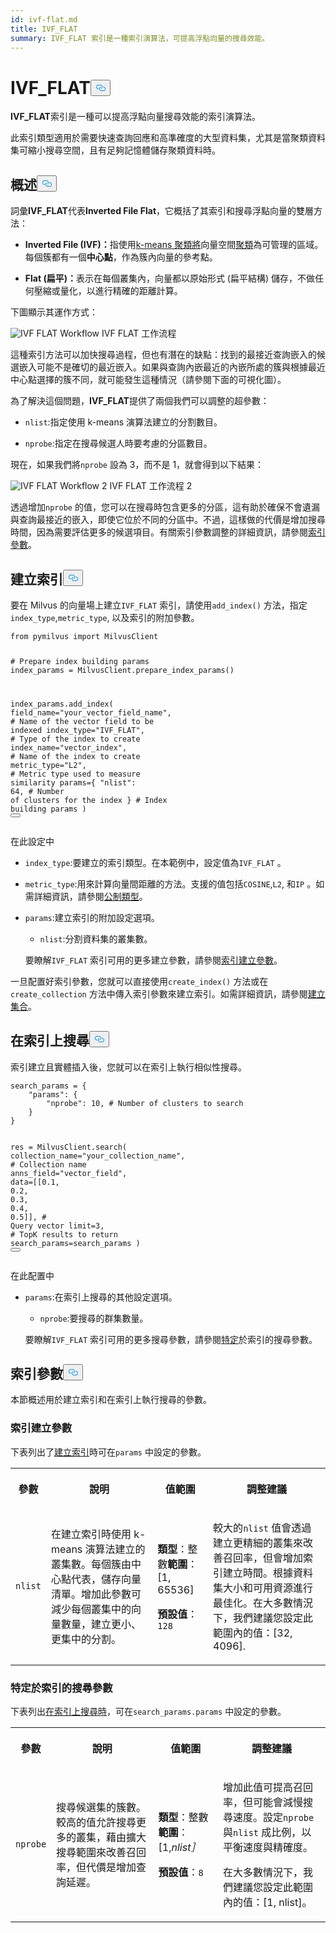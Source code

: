 ```yaml
---
id: ivf-flat.md
title: IVF_FLAT
summary: IVF_FLAT 索引是一種索引演算法，可提高浮點向量的搜尋效能。
---
```

<h1 id="IVFFLAT" class="common-anchor-header">IVF_FLAT<button data-href="#IVFFLAT" class="anchor-icon" translate="no">
      <svg translate="no"
        aria-hidden="true"
        focusable="false"
        height="20"
        version="1.1"
        viewBox="0 0 16 16"
        width="16"
      >
        <path
          fill="#0092E4"
          fill-rule="evenodd"
          d="M4 9h1v1H4c-1.5 0-3-1.69-3-3.5S2.55 3 4 3h4c1.45 0 3 1.69 3 3.5 0 1.41-.91 2.72-2 3.25V8.59c.58-.45 1-1.27 1-2.09C10 5.22 8.98 4 8 4H4c-.98 0-2 1.22-2 2.5S3 9 4 9zm9-3h-1v1h1c1 0 2 1.22 2 2.5S13.98 12 13 12H9c-.98 0-2-1.22-2-2.5 0-.83.42-1.64 1-2.09V6.25c-1.09.53-2 1.84-2 3.25C6 11.31 7.55 13 9 13h4c1.45 0 3-1.69 3-3.5S14.5 6 13 6z"
        ></path>
      </svg>
    </button></h1><p><strong>IVF_FLAT</strong>索引是一種可以提高浮點向量搜尋效能的索引演算法。</p>
<p>此索引類型適用於需要快速查詢回應和高準確度的大型資料集，尤其是當聚類資料集可縮小搜尋空間，且有足夠記憶體儲存聚類資料時。</p>
<h2 id="Overview" class="common-anchor-header">概述<button data-href="#Overview" class="anchor-icon" translate="no">
      <svg translate="no"
        aria-hidden="true"
        focusable="false"
        height="20"
        version="1.1"
        viewBox="0 0 16 16"
        width="16"
      >
        <path
          fill="#0092E4"
          fill-rule="evenodd"
          d="M4 9h1v1H4c-1.5 0-3-1.69-3-3.5S2.55 3 4 3h4c1.45 0 3 1.69 3 3.5 0 1.41-.91 2.72-2 3.25V8.59c.58-.45 1-1.27 1-2.09C10 5.22 8.98 4 8 4H4c-.98 0-2 1.22-2 2.5S3 9 4 9zm9-3h-1v1h1c1 0 2 1.22 2 2.5S13.98 12 13 12H9c-.98 0-2-1.22-2-2.5 0-.83.42-1.64 1-2.09V6.25c-1.09.53-2 1.84-2 3.25C6 11.31 7.55 13 9 13h4c1.45 0 3-1.69 3-3.5S14.5 6 13 6z"
        ></path>
      </svg>
    </button></h2><p>詞彙<strong>IVF_FLAT</strong>代表<strong>Inverted File Flat</strong>，它概括了其索引和搜尋浮點向量的雙層方法：</p>
<ul>
<li><p><strong>Inverted File (IVF)：</strong>指使用<a href="https://en.wikipedia.org/wiki/K-means_clustering">k-means 聚類將</a>向量空間<a href="https://en.wikipedia.org/wiki/K-means_clustering">聚類</a>為可管理的區域。每個簇都有一個<strong>中心點</strong>，作為簇內向量的參考點。</p></li>
<li><p><strong>Flat (扁平)：</strong>表示在每個叢集內，向量都以原始形式 (扁平結構) 儲存，不做任何壓縮或量化，以進行精確的距離計算。</p></li>
</ul>
<p>下圖顯示其運作方式：</p>
<p>
  
   <span class="img-wrapper"> <img translate="no" src="/docs/v2.5.x/assets/IVF-FLAT-workflow.png" alt="IVF FLAT Workflow" class="doc-image" id="ivf-flat-workflow" />
   </span> <span class="img-wrapper"> <span>IVF FLAT 工作流程</span> </span></p>
<p>這種索引方法可以加快搜尋過程，但也有潛在的缺點：找到的最接近查詢嵌入的候選嵌入可能不是確切的最近嵌入。如果與查詢內嵌最近的內嵌所處的簇與根據最近中心點選擇的簇不同，就可能發生這種情況（請參閱下面的可視化圖）。</p>
<p>為了解決這個問題，<strong>IVF_FLAT</strong>提供了兩個我們可以調整的超參數：</p>
<ul>
<li><p><code translate="no">nlist</code>:指定使用 k-means 演算法建立的分割數目。</p></li>
<li><p><code translate="no">nprobe</code>:指定在搜尋候選人時要考慮的分區數目。</p></li>
</ul>
<p>現在，如果我們將<code translate="no">nprobe</code> 設為 3，而不是 1，就會得到以下結果：</p>
<p>
  
   <span class="img-wrapper"> <img translate="no" src="/docs/v2.5.x/assets/IVF-FLAT-workflow-2.png" alt="IVF FLAT Workflow 2" class="doc-image" id="ivf-flat-workflow-2" />
   </span> <span class="img-wrapper"> <span>IVF FLAT 工作流程 2</span> </span></p>
<p>透過增加<code translate="no">nprobe</code> 的值，您可以在搜尋時包含更多的分區，這有助於確保不會遺漏與查詢最接近的嵌入，即使它位於不同的分區中。不過，這樣做的代價是增加搜尋時間，因為需要評估更多的候選項目。有關索引參數調整的詳細資訊，請參閱<a href="/docs/zh-hant/ivf-flat.md#Index-params">索引參數</a>。</p>
<h2 id="Build-index" class="common-anchor-header">建立索引<button data-href="#Build-index" class="anchor-icon" translate="no">
      <svg translate="no"
        aria-hidden="true"
        focusable="false"
        height="20"
        version="1.1"
        viewBox="0 0 16 16"
        width="16"
      >
        <path
          fill="#0092E4"
          fill-rule="evenodd"
          d="M4 9h1v1H4c-1.5 0-3-1.69-3-3.5S2.55 3 4 3h4c1.45 0 3 1.69 3 3.5 0 1.41-.91 2.72-2 3.25V8.59c.58-.45 1-1.27 1-2.09C10 5.22 8.98 4 8 4H4c-.98 0-2 1.22-2 2.5S3 9 4 9zm9-3h-1v1h1c1 0 2 1.22 2 2.5S13.98 12 13 12H9c-.98 0-2-1.22-2-2.5 0-.83.42-1.64 1-2.09V6.25c-1.09.53-2 1.84-2 3.25C6 11.31 7.55 13 9 13h4c1.45 0 3-1.69 3-3.5S14.5 6 13 6z"
        ></path>
      </svg>
    </button></h2><p>要在 Milvus 的向量場上建立<code translate="no">IVF_FLAT</code> 索引，請使用<code translate="no">add_index()</code> 方法，指定<code translate="no">index_type</code>,<code translate="no">metric_type</code>, 以及索引的附加參數。</p>
<pre><code translate="no" class="language-python"><span class="hljs-keyword">from</span> pymilvus <span class="hljs-keyword">import</span> MilvusClient

<span class="hljs-comment"># Prepare index building params</span>
index_params = MilvusClient.prepare_index_params()

index_params.add_index(
    field_name=<span class="hljs-string">&quot;your_vector_field_name&quot;</span>, <span class="hljs-comment"># Name of the vector field to be indexed</span>
    index_type=<span class="hljs-string">&quot;IVF_FLAT&quot;</span>, <span class="hljs-comment"># Type of the index to create</span>
    index_name=<span class="hljs-string">&quot;vector_index&quot;</span>, <span class="hljs-comment"># Name of the index to create</span>
    metric_type=<span class="hljs-string">&quot;L2&quot;</span>, <span class="hljs-comment"># Metric type used to measure similarity</span>
    params={
        <span class="hljs-string">&quot;nlist&quot;</span>: <span class="hljs-number">64</span>, <span class="hljs-comment"># Number of clusters for the index</span>
    } <span class="hljs-comment"># Index building params</span>
)
<button class="copy-code-btn"></button></code></pre>
<p>在此設定中</p>
<ul>
<li><p><code translate="no">index_type</code>:要建立的索引類型。在本範例中，設定值為<code translate="no">IVF_FLAT</code> 。</p></li>
<li><p><code translate="no">metric_type</code>:用來計算向量間距離的方法。支援的值包括<code translate="no">COSINE</code>,<code translate="no">L2</code>, 和<code translate="no">IP</code> 。如需詳細資訊，請參閱<a href="/docs/zh-hant/metric.md">公制類型</a>。</p></li>
<li><p><code translate="no">params</code>:建立索引的附加設定選項。</p>
<ul>
<li><code translate="no">nlist</code>:分割資料集的叢集數。</li>
</ul>
<p>要瞭解<code translate="no">IVF_FLAT</code> 索引可用的更多建立參數，請參閱<a href="/docs/zh-hant/ivf-flat.md#Index-building-params">索引建立參數</a>。</p></li>
</ul>
<p>一旦配置好索引參數，您就可以直接使用<code translate="no">create_index()</code> 方法或在<code translate="no">create_collection</code> 方法中傳入索引參數來建立索引。如需詳細資訊，請參閱<a href="/docs/zh-hant/create-collection.md">建立集合</a>。</p>
<h2 id="Search-on-index" class="common-anchor-header">在索引上搜尋<button data-href="#Search-on-index" class="anchor-icon" translate="no">
      <svg translate="no"
        aria-hidden="true"
        focusable="false"
        height="20"
        version="1.1"
        viewBox="0 0 16 16"
        width="16"
      >
        <path
          fill="#0092E4"
          fill-rule="evenodd"
          d="M4 9h1v1H4c-1.5 0-3-1.69-3-3.5S2.55 3 4 3h4c1.45 0 3 1.69 3 3.5 0 1.41-.91 2.72-2 3.25V8.59c.58-.45 1-1.27 1-2.09C10 5.22 8.98 4 8 4H4c-.98 0-2 1.22-2 2.5S3 9 4 9zm9-3h-1v1h1c1 0 2 1.22 2 2.5S13.98 12 13 12H9c-.98 0-2-1.22-2-2.5 0-.83.42-1.64 1-2.09V6.25c-1.09.53-2 1.84-2 3.25C6 11.31 7.55 13 9 13h4c1.45 0 3-1.69 3-3.5S14.5 6 13 6z"
        ></path>
      </svg>
    </button></h2><p>索引建立且實體插入後，您就可以在索引上執行相似性搜尋。</p>
<pre><code translate="no" class="language-python">search_params = {
    <span class="hljs-string">&quot;params&quot;</span>: {
        <span class="hljs-string">&quot;nprobe&quot;</span>: <span class="hljs-number">10</span>, <span class="hljs-comment"># Number of clusters to search</span>
    }
}

res = MilvusClient.search(
    collection_name=<span class="hljs-string">&quot;your_collection_name&quot;</span>, <span class="hljs-comment"># Collection name</span>
    anns_field=<span class="hljs-string">&quot;vector_field&quot;</span>,
    data=[[<span class="hljs-number">0.1</span>, <span class="hljs-number">0.2</span>, <span class="hljs-number">0.3</span>, <span class="hljs-number">0.4</span>, <span class="hljs-number">0.5</span>]],  <span class="hljs-comment"># Query vector</span>
    limit=<span class="hljs-number">3</span>,  <span class="hljs-comment"># TopK results to return</span>
    search_params=search_params
)
<button class="copy-code-btn"></button></code></pre>
<p>在此配置中</p>
<ul>
<li><p><code translate="no">params</code>:在索引上搜尋的其他設定選項。</p>
<ul>
<li><code translate="no">nprobe</code>:要搜尋的群集數量。</li>
</ul>
<p>要瞭解<code translate="no">IVF_FLAT</code> 索引可用的更多搜尋參數，請參閱<a href="/docs/zh-hant/ivf-flat.md#Index-specific-search-params">特定</a>於索引的搜尋參數。</p></li>
</ul>
<h2 id="Index-params" class="common-anchor-header">索引參數<button data-href="#Index-params" class="anchor-icon" translate="no">
      <svg translate="no"
        aria-hidden="true"
        focusable="false"
        height="20"
        version="1.1"
        viewBox="0 0 16 16"
        width="16"
      >
        <path
          fill="#0092E4"
          fill-rule="evenodd"
          d="M4 9h1v1H4c-1.5 0-3-1.69-3-3.5S2.55 3 4 3h4c1.45 0 3 1.69 3 3.5 0 1.41-.91 2.72-2 3.25V8.59c.58-.45 1-1.27 1-2.09C10 5.22 8.98 4 8 4H4c-.98 0-2 1.22-2 2.5S3 9 4 9zm9-3h-1v1h1c1 0 2 1.22 2 2.5S13.98 12 13 12H9c-.98 0-2-1.22-2-2.5 0-.83.42-1.64 1-2.09V6.25c-1.09.53-2 1.84-2 3.25C6 11.31 7.55 13 9 13h4c1.45 0 3-1.69 3-3.5S14.5 6 13 6z"
        ></path>
      </svg>
    </button></h2><p>本節概述用於建立索引和在索引上執行搜尋的參數。</p>
<h3 id="Index-building-params" class="common-anchor-header">索引建立參數</h3><p>下表列出了<a href="/docs/zh-hant/ivf-flat.md#Build-index">建立索引</a>時可在<code translate="no">params</code> 中設定的參數。</p>
<table>
   <tr>
     <th><p>參數</p></th>
     <th><p>說明</p></th>
     <th><p>值範圍</p></th>
     <th><p>調整建議</p></th>
   </tr>
   <tr>
     <td><p><code translate="no">nlist</code></p></td>
     <td><p>在建立索引時使用 k-means 演算法建立的叢集數。每個簇由中心點代表，儲存向量清單。增加此參數可減少每個叢集中的向量數量，建立更小、更集中的分割。</p></td>
     <td><p><strong>類型</strong>：整數<strong>範圍</strong>：[1, 65536]</p><p><strong>預設值</strong>：<code translate="no">128</code></p></td>
     <td><p>較大的<code translate="no">nlist</code> 值會透過建立更精細的叢集來改善召回率，但會增加索引建立時間。根據資料集大小和可用資源進行最佳化。在大多數情況下，我們建議您設定此範圍內的值：[32, 4096].</p></td>
   </tr>
</table>
<h3 id="Index-specific-search-params" class="common-anchor-header">特定於索引的搜尋參數</h3><p>下表列出<a href="/docs/zh-hant/ivf-flat.md#Search-on-index">在索引上搜尋時</a>，可在<code translate="no">search_params.params</code> 中設定的參數。</p>
<table>
   <tr>
     <th><p>參數</p></th>
     <th><p>說明</p></th>
     <th><p>值範圍</p></th>
     <th><p>調整建議</p></th>
   </tr>
   <tr>
     <td><p><code translate="no">nprobe</code></p></td>
     <td><p>搜尋候選集的簇數。較高的值允許搜尋更多的叢集，藉由擴大搜尋範圍來改善召回率，但代價是增加查詢延遲。</p></td>
     <td><p><strong>類型</strong>：整數<strong>範圍</strong>：[1,<em>nlist］</em></p><p><strong>預設值</strong>：<code translate="no">8</code></p></td>
     <td><p>增加此值可提高召回率，但可能會減慢搜尋速度。設定<code translate="no">nprobe</code> 與<code translate="no">nlist</code> 成比例，以平衡速度與精確度。</p><p>在大多數情況下，我們建議您設定此範圍內的值：[1, nlist]。</p></td>
   </tr>
</table>
